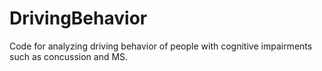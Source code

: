 # DrivingBehavior
Code for analyzing driving behavior of people with cognitive impairments such as concussion and MS.
